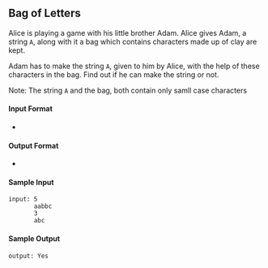 ## **Bag of Letters**

Alice is playing a game with his little brother Adam. Alice gives Adam, a string `A`, along with it a bag which contains characters made up of clay are kept.

Adam has to make the string `A`, given  to him by Alice, with the help of these characters in the bag. Find out if he can make the string or not.

Note: The string `A` and the bag, both contain only samll case characters

#### **Input Format**

-

#### **Output Format**

- 

#### **Sample Input**
    input: 5
           aabbc
           3
           abc 

#### **Sample Output**
    output: Yes

